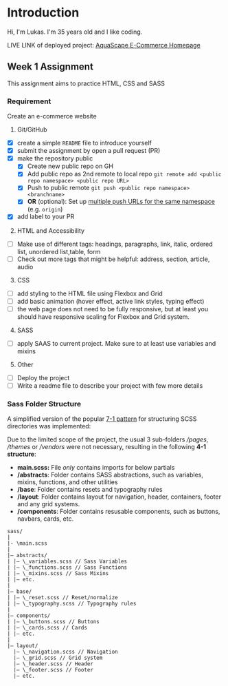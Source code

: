 # Introduction

Hi, I'm Lukas.
I'm 35 years old and I like coding.

LIVE LINK of deployed project:
[AquaScape E-Commerce Homepage](https://lrharlekin.github.io/fs17-ecom-static-public/)

## Week 1 Assignment

This assignment aims to practice HTML, CSS and SASS

### Requirement

Create an e-commerce website

1. Git/GitHub

- [x] create a simple `README` file to introduce yourself
- [x] submit the assignment by open a pull request (PR)
- [x] make the repository public
  - [x] Create new public repo on GH
  - [x] Add public repo as 2nd remote to local repo `git remote add <public repo namespace> <public repo URL>`
  - [x] Push to public remote `git push <public repo namespace> <branchname>`
  - [x] **OR** (optional): Set up [multiple push URLs for the same namespace](https://jeffkreeftmeijer.com/git-multiple-remotes/#:~:text=You%20can%20push%20to%20multiple,remote%20with%20multuple%20Push%20URLs.&text=If%20the%20repository%20doesn't,of%20renaming%20an%20existing%20remote.) (e.g. `origin`)
- [x] add label to your PR

2. HTML and Accessibility

- [ ] Make use of different tags: headings, paragraphs, link, italic, ordered list, unordered list,table, form
- [ ] Check out more tags that might be helpful: address, section, article, audio

3. CSS

- [ ] add styling to the HTML file using Flexbox and Grid
- [ ] add basic animation (hover effect, active link styles, typing effect)
- [ ] the web page does not need to be fully responsive, but at least you should have responsive scaling for Flexbox and Grid system.

4. SASS

- [ ] apply SAAS to current project. Make sure to at least use variables and mixins

5. Other

- [ ] Deploy the project
- [ ] Write a readme file to describe your project with few more details

### Sass Folder Structure

A simplified version of the popular [7-1 pattern](https://sass-guidelin.es/#the-7-1-pattern) for structuring SCSS directories was implemented:

Due to the limited scope of the project, the usual 3 sub-folders _/pages_, _/themes_ or _/vendors_ were not necessary, resulting in the following **4-1 structure**:

- **main.scss:** File _only_ contains imports for below partials
- **/abstracts**: Folder contains SASS abstractions, such as variables, mixins, functions, and other utilities
- **/base**: Folder contains resets and typography rules
- **/layout**: Folder contains layout for navigation, header, containers, footer and any grid systems.
- **/components**: Folder contains resusable components, such as buttons, navbars, cards, etc.

```
sass/
|
|- \main.scss
|
|– abstracts/
| |– \_variables.scss // Sass Variables
| |– \_functions.scss // Sass Functions
| |– \_mixins.scss // Sass Mixins
| |– etc.
|
|– base/
| |– \_reset.scss // Reset/normalize
| |– \_typography.scss // Typography rules
|
|– components/
| |– \_buttons.scss // Buttons
| |– \_cards.scss // Cards
| |– etc.
|
|– layout/
  |– \_navigation.scss // Navigation
  |– \_grid.scss // Grid system
  |– \_header.scss // Header
  |– \_footer.scss // Footer
  |– etc.
```
